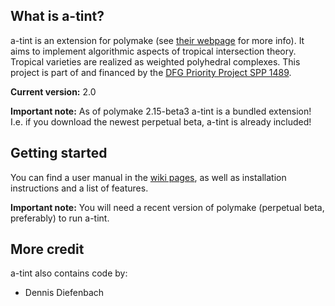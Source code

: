 ## What is a-tint? 

a-tint is an extension for polymake (see [their webpage](http://www.polymake.org) for more info). It aims to implement algorithmic aspects of tropical intersection theory. Tropical varieties are realized as weighted polyhedral complexes.
This project is part of and financed by the [DFG Priority Project SPP 1489](http://www.computeralgebra.de/index).

**Current version:** 2.0

**Important note:** As of polymake 2.15-beta3 a-tint is a bundled extension! I.e. if you download the newest perpetual beta, a-tint is already included!

## Getting started 

You can find a user manual in the [wiki pages](https://github.com/simonhampe/atint/wiki), as well as installation instructions and a list of features.

**Important note:** You will need a recent version of polymake (perpetual beta, preferably) to run a-tint. 

## More credit 

a-tint also contains code by:

* Dennis Diefenbach
